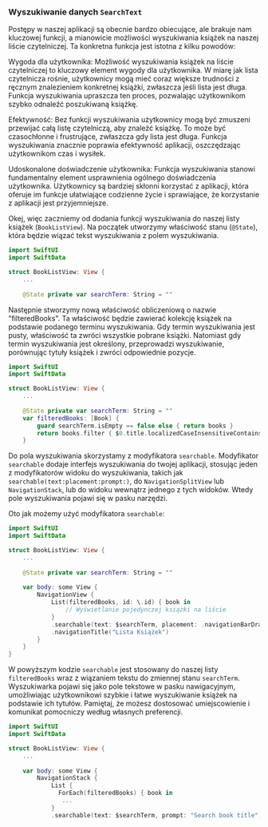 ### Wyszukiwanie danych `SearchText`



Postępy w naszej aplikacji są obecnie bardzo obiecujące, ale brakuje nam kluczowej funkcji, a mianowicie możliwości wyszukiwania książek na naszej liście czytelniczej. Ta konkretna funkcja jest istotna z kilku powodów:

Wygoda dla użytkownika: Możliwość wyszukiwania książek na liście czytelniczej to kluczowy element wygody dla użytkownika. W miarę jak lista czytelnicza rośnie, użytkownicy mogą mieć coraz większe trudności z ręcznym znalezieniem konkretnej książki, zwłaszcza jeśli lista jest długa. Funkcja wyszukiwania upraszcza ten proces, pozwalając użytkownikom szybko odnaleźć poszukiwaną książkę.

Efektywność: Bez funkcji wyszukiwania użytkownicy mogą być zmuszeni przewijać całą listę czytelniczą, aby znaleźć książkę. To może być czasochłonne i frustrujące, zwłaszcza gdy lista jest długa. Funkcja wyszukiwania znacznie poprawia efektywność aplikacji, oszczędzając użytkownikom czas i wysiłek.

Udoskonalone doświadczenie użytkownika: Funkcja wyszukiwania stanowi fundamentalny element usprawnienia ogólnego doświadczenia użytkownika. Użytkownicy są bardziej skłonni korzystać z aplikacji, która oferuje im funkcje ułatwiające codzienne życie i sprawiające, że korzystanie z aplikacji jest przyjemniejsze.

Okej, więc zaczniemy od dodania funkcji wyszukiwania do naszej listy książek (`BookListView`). Na początek utworzymy właściwość stanu (`@State`), która będzie wiązać tekst wyszukiwania z polem wyszukiwania.

```swift
import SwiftUI
import SwiftData

struct BookListView: View {
    ...
    
    @State private var searchTerm: String = ""
```

Następnie stworzymy nową właściwość obliczeniową o nazwie "filteredBooks". Ta właściwość będzie zawierać kolekcję książek na podstawie podanego terminu wyszukiwania. Gdy termin wyszukiwania jest pusty, właściwość ta zwróci wszystkie pobrane książki. Natomiast gdy termin wyszukiwania jest określony, przeprowadzi wyszukiwanie, porównując tytuły książek i zwróci odpowiednie pozycje.

```swift
import SwiftUI
import SwiftData

struct BookListView: View {
    ...
    
    @State private var searchTerm: String = ""
    var filteredBooks: [Book] {
        guard searchTerm.isEmpty == false else { return books }
        return books.filter { $0.title.localizedCaseInsensitiveContains(searchTerm) }
    }
```

Do pola wyszukiwania skorzystamy z modyfikatora `searchable`. Modyfikator `searchable` dodaje interfejs wyszukiwania do twojej aplikacji, stosując jeden z modyfikatorów widoku do wyszukiwania, takich jak `searchable(text:placement:prompt:)`, do `NavigationSplitView` lub `NavigationStack`, lub do widoku wewnątrz jednego z tych widoków. Wtedy pole wyszukiwania pojawi się w pasku narzędzi.

Oto jak możemy użyć modyfikatora `searchable`:

```swift
import SwiftUI
import SwiftData

struct BookListView: View {
    ...
    
    @State private var searchTerm: String = ""
    
    var body: some View {
        NavigationView {
            List(filteredBooks, id: \.id) { book in
                // Wyświetlanie pojedynczej książki na liście
            }
            .searchable(text: $searchTerm, placement: .navigationBarDrawer(displayMode: .always), prompt: "Wyszukaj książki")
            .navigationTitle("Lista Książek")
        }
    }
}
```

W powyższym kodzie `searchable` jest stosowany do naszej listy `filteredBooks` wraz z wiązaniem tekstu do zmiennej stanu `searchTerm`. Wyszukiwarka pojawi się jako pole tekstowe w pasku nawigacyjnym, umożliwiając użytkownikowi szybkie i łatwe wyszukiwanie książek na podstawie ich tytułów. Pamiętaj, że możesz dostosować umiejscowienie i komunikat pomocniczy według własnych preferencji.

```swift
import SwiftUI
import SwiftData

struct BookListView: View {
    ...
    
    var body: some View {
        NavigationStack {
            List {
              ForEach(filteredBooks) { book in
               ...
            }
            .searchable(text: $searchTerm, prompt: "Search book title")

```

